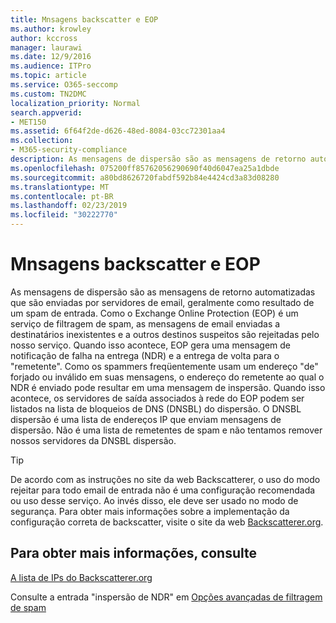 ```yaml
---
title: Mnsagens backscatter e EOP
ms.author: krowley
author: kccross
manager: laurawi
ms.date: 12/9/2016
ms.audience: ITPro
ms.topic: article
ms.service: O365-seccomp
ms.custom: TN2DMC
localization_priority: Normal
search.appverid:
- MET150
ms.assetid: 6f64f2de-d626-48ed-8084-03cc72301aa4
ms.collection:
- M365-security-compliance
description: As mensagens de dispersão são as mensagens de retorno automatizadas que são enviadas por servidores de email, geralmente como resultado de um spam de entrada. O DNSBL dispersão é uma lista de endereços IP que enviam mensagens de dispersão. Não é uma lista de remetentes de spam e não tentamos remover nossos servidores da DNSBL dispersão.
ms.openlocfilehash: 075200ff85762056290690f40d6047ea25a1dbde
ms.sourcegitcommit: a80bd8626720fabdf592b84e4424cd3a83d08280
ms.translationtype: MT
ms.contentlocale: pt-BR
ms.lasthandoff: 02/23/2019
ms.locfileid: "30222770"
---
```

# <a name="backscatter-messages-and-eop"></a>Mnsagens backscatter e EOP

As mensagens de dispersão são as mensagens de retorno automatizadas que são enviadas por servidores de email, geralmente como resultado de um spam de entrada. Como o Exchange Online Protection (EOP) é um serviço de filtragem de spam, as mensagens de email enviadas a destinatários inexistentes e a outros destinos suspeitos são rejeitadas pelo nosso serviço. Quando isso acontece, EOP gera uma mensagem de notificação de falha na entrega (NDR) e a entrega de volta para o "remetente". Como os spammers freqüentemente usam um endereço "de" forjado ou inválido em suas mensagens, o endereço do remetente ao qual o NDR é enviado pode resultar em uma mensagem de inspersão. Quando isso acontece, os servidores de saída associados à rede do EOP podem ser listados na lista de bloqueios de DNS (DNSBL) do dispersão. O DNSBL dispersão é uma lista de endereços IP que enviam mensagens de dispersão. Não é uma lista de remetentes de spam e não tentamos remover nossos servidores da DNSBL dispersão. 
  
> [!TIP]
> De acordo com as instruções no site da web Backscatterer, o uso do modo rejeitar para todo email de entrada não é uma configuração recomendada ou uso desse serviço. Ao invés disso, ele deve ser usado no modo de segurança. Para obter mais informações sobre a implementação da configuração correta de backscatter, visite o site da web [Backscatterer.org](http://www.backscatterer.org/?target=usage). 
  
## <a name="for-more-information"></a>Para obter mais informações, consulte

[A lista de IPs do Backscatterer.org](https://blogs.msdn.com/b/tzink/archive/2012/08/22/the-backscatterer-org-ip-list.aspx)
  
Consulte a entrada "inspersão de NDR" em [Opções avançadas de filtragem de spam](advanced-spam-filtering-asf-options.md)
  

